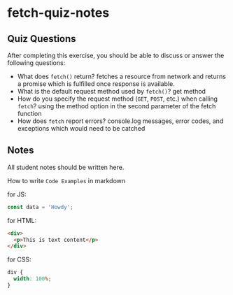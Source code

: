 # fetch-quiz-notes

## Quiz Questions

After completing this exercise, you should be able to discuss or answer the following questions:

- What does `fetch()` return?
  fetches a resource from network and returns a promise which is fulfilled once response is available.
- What is the default request method used by `fetch()`?
  get method
- How do you specify the request method (`GET`, `POST`, etc.) when calling `fetch`?
  using the method option in the second parameter of the fetch function
- How does `fetch` report errors?
  console.log messages, error codes, and exceptions which would need to be catched

## Notes

All student notes should be written here.

How to write `Code Examples` in markdown

for JS:

```javascript
const data = 'Howdy';
```

for HTML:

```html
<div>
  <p>This is text content</p>
</div>
```

for CSS:

```css
div {
  width: 100%;
}
```
